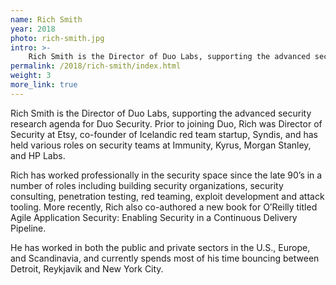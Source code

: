 ```yaml
---
name: Rich Smith
year: 2018
photo: rich-smith.jpg
intro: >-
    Rich Smith is the Director of Duo Labs, supporting the advanced security research agenda for Duo Security. Prior to joining Duo, Rich was Director of Security at Etsy, co-founder of Icelandic red team startup, Syndis, and has held various roles on security teams at Immunity, Kyrus, Morgan Stanley, and HP Labs. Rich has worked professionally in the security space since the late 90’s in a number of roles including building security organizations, security consulting, penetration testing, red teaming, exploit development and attack tooling.
permalink: /2018/rich-smith/index.html
weight: 3
more_link: true
---
```

Rich Smith is the Director of Duo Labs, supporting the advanced security research agenda for Duo Security. Prior to joining Duo, Rich was Director of Security at Etsy, co-founder of Icelandic red team startup, Syndis, and has held various roles on security teams at Immunity, Kyrus, Morgan Stanley, and HP Labs.

Rich has worked professionally in the security space since the late 90’s in a number of roles including building security organizations, security consulting, penetration testing, red teaming, exploit development and attack tooling. More recently, Rich also co-authored a new book for O’Reilly titled Agile Application Security: Enabling Security in a Continuous Delivery Pipeline.

He has worked in both the public and private sectors in the U.S., Europe, and Scandinavia, and currently spends most of his time bouncing between Detroit, Reykjavik and New York City.